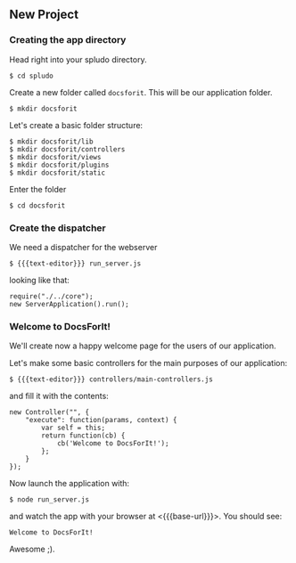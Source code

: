 ## New Project

### Creating the app directory

Head right into your spludo directory.

    $ cd spludo
    
Create a new folder called `docsforit`. This will be our application folder.

    $ mkdir docsforit
    
Let's create a basic folder structure:

    $ mkdir docsforit/lib
    $ mkdir docsforit/controllers
    $ mkdir docsforit/views
    $ mkdir docsforit/plugins
    $ mkdir docsforit/static
    
Enter the folder

    $ cd docsforit

### Create the dispatcher

We need a dispatcher for the webserver

    $ {{{text-editor}}} run_server.js

looking like that:

    require("./../core");
    new ServerApplication().run();


### Welcome to DocsForIt!

We'll create now a happy welcome page for the users of our application.

Let's make some basic controllers for the main purposes of our application:

    $ {{{text-editor}}} controllers/main-controllers.js
    
and fill it with the contents:

    new Controller("", {
        "execute": function(params, context) {
            var self = this;
            return function(cb) {
                cb('Welcome to DocsForIt!');
            };
        }
    });
    
Now launch the application with:

    $ node run_server.js

and watch the app with your browser at <{{{base-url}}}>. You should see:

    Welcome to DocsForIt!

Awesome ;).

